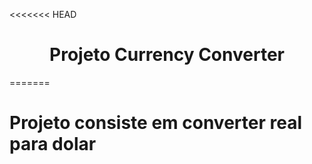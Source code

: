 <<<<<<< HEAD
<h1 align="center">Projeto Currency Converter</h1>
=======
<h1 align="center>Currency Converte </h1>
>>>>>>> 5f3fd253927f0bf6b45c3200c1903356a16abc27
<p style="align:center">Projeto consiste em converter real para dolar</p>
